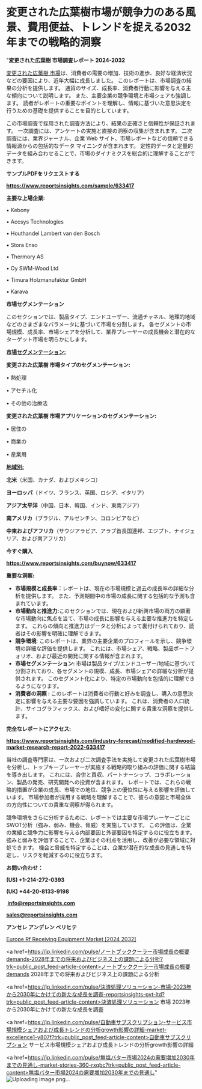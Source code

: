 # 変更された広葉樹市場が競争力のある風景、費用便益、トレンドを捉える2032年までの戦略的洞察

"<strong>変更された広葉樹 市場調査レポート 2024-2032</strong>

<a href=https://www.reportsinsights.com/sample/633417>変更された広葉樹 市場</a>は、消費者の需要の増加、技術の進歩、良好な経済状況などの要因により、近年大幅に成長しました。 このレポートは、市場調査の結果の分析を提供します。 通貨のサイズ、成長率、消費者行動に影響を与える主な傾向について説明します。 また、主要企業の競争環境と市場シェアも強調します。 読者がレポートの重要なポイントを理解し、情報に基づいた意思決定を行うための基礎を提供することを目的としています。

この市場調査で採用された調査方法により、結果の正確さと信頼性が保証されます。 一次調査には、アンケートの実施と直接の洞察の収集が含まれます。 二次調査には、業界ジャーナル、企業 Web サイト、市場レポートなどの信頼できる情報源からの包括的なデータ マイニングが含まれます。 定性的データと定量的データを組み合わせることで、市場のダイナミクスを総合的に理解することができます。

<strong><b>サンプルPDFをリクエストする</b></strong>

<a href=https://www.reportsinsights.com/sample/633417><strong><u>https://www.reportsinsights.com/sample/633417</u></strong></a>

<strong>主要な上場企業:</strong>

• Kebony

• Accsys Technologies

• Houthandel Lambert van den Bosch

• Stora Enso

• Thermory AS

• Oy SWM-Wood Ltd

• Timura Holzmanufaktur GmbH

• Karava

<strong>市場セグメンテーション</strong>

このセクションでは、製品タイプ、エンドユーザー、流通チャネル、地理的地域などのさまざまなパラメータに基づいて市場を分割します。 各セグメントの市場規模、成長率、市場シェアを分析して、業界プレーヤーの成長機会と潜在的なターゲット市場を明らかにします。

<strong><u>市場セグメンテーション</u></strong><strong><u>:</u></strong>

<strong>変更された広葉樹 市場タイプのセグメンテーション:</strong>

• 熱処理

• アセチル化

• その他の治療法

<strong>変更された広葉樹 市場アプリケーションのセグメンテーション:</strong>

• 居住の

• 商業の

• 産業用

<strong><u>地域別</u></strong><strong><u>:</u></strong>

<strong>北米</strong>（米国、カナダ、およびメキシコ）

<strong>ヨーロッパ</strong>（ドイツ、フランス、英国、ロシア、イタリア）

<strong>アジア太平洋</strong>（中国、日本、韓国、インド、東南アジア）

<strong>南アメリカ</strong>（ブラジル、アルゼンチン、コロンビアなど）

<strong>中東およびアフリカ</strong>（サウジアラビア、アラブ首長国連邦、エジプト、ナイジェリア、および南アフリカ）

<strong>今すぐ購入</strong>

<a href=https://www.reportsinsights.com/buynow/633417><strong><u>https://www.reportsinsights.com/buynow/633417</u></strong></a>

<strong>重要な洞察:</strong>
<ul>
  <li><strong>市場規模と成長率：</strong>レポートは、現在の市場規模と過去の成長率の詳細な分析を提供します。 また、予測期間中の市場の成長に関する包括的な予測も含まれています。</li>
  <li><strong>市場動向と推進力:</strong>このセクションでは、現在および新興市場の両方の顕著な市場動向に焦点を当て、市場の成長に影響を与える主要な推進力を特定します。 これらの傾向と推進力はデータと分析によって裏付けられており、読者はその影響を明確に理解できます。</li>
  <li><strong>競争環境</strong>: このレポートは、業界の主要企業のプロフィールを示し、競争環境の詳細な評価を提供します。 これには、市場シェア、戦略、製品ポートフォリオ、および最近の開発に関する情報が含まれます。</li>
  <li><strong>市場セグメンテーション: </strong>市場は製品タイプ/エンドユーザー/地域に基づいて分割されており、各セグメントの規模、成長、市場シェアの詳細な分析が提供されます。 このセグメント化により、特定の市場動向を包括的に理解できるようになります。</li>
  <li><strong>消費者の洞察 : </strong>このレポートは消費者の行動と好みを調査し、購入の意思決定に影響を与える主要な要因を強調しています。 これは、消費者の人口統計、サイコグラフィックス、および嗜好の変化に関する貴重な洞察を提供します。</li>
</ul>
<strong>完全なレポートにアクセス:</strong>

<a href=https://www.reportsinsights.com/industry-forecast/modified-hardwood-market-research-report-2022-633417><strong><u><b>https://www.reportsinsights.com/industry-forecast/modified-hardwood-market-research-report-2022-633417</b></u></strong></a>

当社の調査専門家は、一次および二次調査手法を実施して変更された広葉樹市場を分析し、トップキープレーヤーが実施する戦略的取り組みの評価に関する結論を導き出します。 これには、合併と買収、パートナーシップ、コラボレーション、製品の発売、研究開発への投資が含まれます。 レポートでは、これらの戦略的措置が企業の成長、市場での地位、競争上の優位性に与える影響を評価しています。 市場参加者が採用する戦略を理解することで、彼らの意図と市場全体の方向性についての貴重な洞察が得られます。

競争環境をさらに分析するために、レポートでは主要な市場プレーヤーごとにSWOT分析（強み、弱み、機会、脅威）を実施しています。 この評価は、企業の業績と競争力に影響を与える内部要因と外部要因を特定するのに役立ちます。 強みと弱みを評価することで、企業はその利点を活用し、改善が必要な領域に対処できます。 機会と脅威を特定することは、企業が潜在的な成長の見通しを特定し、リスクを軽減するのに役立ちます。

<strong>お問い合わせ：</strong>

<strong>(US) +1-214-272-0393</strong>

<strong>(UK) +44-20-8133-9198</strong>

<strong> </strong><a href=info@reportsinsights.com><strong><u>info@reportsinsights.com</u></strong></a>

<a href=sales@reportsinsights.com><strong><u>sales@reportsinsights.com</u></strong></a>

<strong>アンセレ アンデレン ベリヒテ</strong>

<a href=https://www.linkedin.com/pulse/europe-rf-receiving-equipment-markets-2024-business-dvnxf/>Europe Rf Receiving Equipment Market [2024 2032]</a>

<a href=https://jp.linkedin.com/pulse/ノートブッククーラー市場成長の概要demands-2028年までの将来およびビジネス上の課題による分析?trk=public_post_feed-article-content>ノートブッククーラー市場成長の概要demands 2028年までの将来およびビジネス上の課題による分析</a>

<a href=https://jp.linkedin.com/pulse/決済処理ソリューション-市場-2023年から2030年にかけての新たな成長を調査-reportsinsights-pvt-ltd?trk=public_post_feed-article-content>決済処理ソリューション 市場 2023年から2030年にかけての新たな成長を調査</a>

<a href=https://jp.linkedin.com/pulse/自動車サブスクリプション-サービス市場規模シェアおよび成長トレンドの分析growth影響の詳細-market-excellence1-y807f?trk=public_post_feed-article-content>自動車サブスクリプション サービス市場規模シェアおよび成長トレンドの分析growth影響の詳細</a>

<a href=https://jp.linkedin.com/pulse/無塩バター市場2024の需要増加2030年までの見通し-market-stories-360-rxqbc?trk=public_post_feed-article-content>無塩バター市場2024の需要増加2030年までの見通し</a>"
![Uploading image.png…]()
